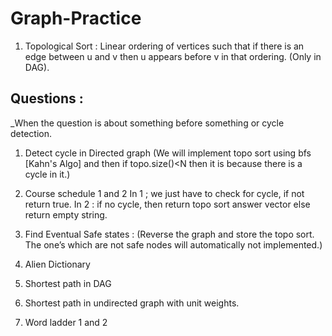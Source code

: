 # Graph-Practice

1. Topological Sort : Linear ordering of vertices such that if there is an edge between u and v then u appears before v in that ordering.
(Only in DAG).

 ## Questions : 
_When the question is about something before something or cycle detection.

1. Detect cycle in Directed graph (We will implement topo sort using bfs [Kahn's Algo] and then if topo.size()<N then it is because there is a cycle in it.)
2. Course schedule 1 and 2
      In 1 ; we just have to check for cycle, if not return true.
      In 2 : if no cycle, then return topo sort answer vector else return empty string.

3. Find Eventual Safe states : (Reverse the graph and store the topo sort. The one’s which are not safe nodes will automatically not implemented.)

4. Alien Dictionary
5. Shortest path in DAG
6. Shortest path in undirected graph with unit weights.
7. Word ladder 1 and 2
   

